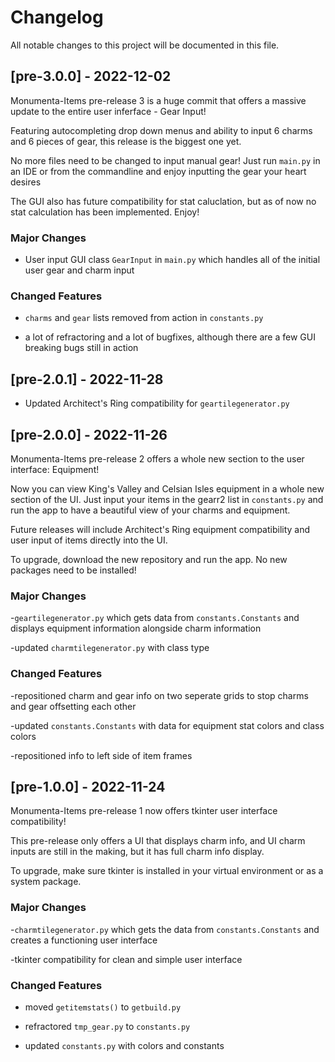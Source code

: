 # Changelog

All notable changes to this project will be documented in this file.

## [pre-3.0.0] - 2022-12-02

Monumenta-Items pre-release 3 is a huge commit that offers a massive update to the entire user inferface - Gear Input!

Featuring autocompleting drop down menus and ability to input 6 charms and 6 pieces of gear, this release is the biggest one yet.

No more files need to be changed to input manual gear! Just run `main.py` in an IDE or from the commandline and enjoy inputting the gear your heart desires

The GUI also has future compatibility for stat caluclation, but as of now no stat calculation has been implemented. Enjoy!

### Major Changes

- User input GUI class `GearInput` in `main.py` which handles all of the initial user gear and charm input

### Changed Features

- `charms` and `gear` lists removed from action in `constants.py`

- a lot of refractoring and a lot of bugfixes, although there are a few GUI breaking bugs still in action

## [pre-2.0.1] - 2022-11-28

- Updated Architect's Ring compatibility for `geartilegenerator.py`

## [pre-2.0.0] - 2022-11-26

Monumenta-Items pre-release 2 offers a whole new section to the user interface: Equipment!

Now you can view King's Valley and Celsian Isles equipment in a whole new section of the UI. Just input your items in the gearr2 list in `constants.py` and run the app to have a beautiful view of your charms and equipment. 

Future releases will include Architect's Ring equipment compatibility and user input of items directly into the UI.

To upgrade, download the new repository and run the app. No new packages need to be installed!

### Major Changes

-`geartilegenerator.py` which gets data from `constants.Constants` and displays equipment information alongside charm information

-updated `charmtilegenerator.py` with class type 

### Changed Features

-repositioned charm and gear info on two seperate grids to stop charms and gear offsetting each other

-updated `constants.Constants` with data for equipment stat colors and class colors

-repositioned info to left side of item frames

## [pre-1.0.0] - 2022-11-24

Monumenta-Items pre-release 1 now offers tkinter user interface compatibility!

This pre-release only offers a UI that displays charm info, and UI charm inputs are still in the making, but it has full charm info display. 

To upgrade, make sure tkinter is installed in your virtual environment or as a system package.

### Major Changes

-`charmtilegenerator.py` which gets the data from `constants.Constants` and creates a functioning user interface

-tkinter compatibility for clean and simple user interface

### Changed Features

- moved `getitemstats()` to `getbuild.py`

- refractored `tmp_gear.py` to `constants.py`

- updated `constants.py` with colors and constants
